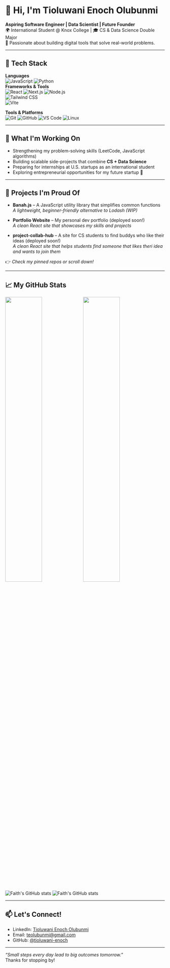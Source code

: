 # 👋 Hi, I'm Tioluwani Enoch Olubunmi

**Aspiring Software Engineer | Data Scientist | Future Founder**  
🌍 International Student @ Knox College | 🎓 CS & Data Science Double Major  
🚀 Passionate about building digital tools that solve real-world problems.

---

## 🔧 Tech Stack

**Languages**  
![JavaScript](https://img.shields.io/badge/-JavaScript-black?style=flat-square&logo=javascript) 
![Python](https://img.shields.io/badge/-Python-black?style=flat-square&logo=python)  
**Frameworks & Tools**  
![React](https://img.shields.io/badge/-React-black?style=flat-square&logo=react) 
![Next.js](https://img.shields.io/badge/-Next.js-black?style=flat-square&logo=next.js)
![Node.js](https://img.shields.io/badge/-Node.js-black?style=flat-square&logo=node.js)  
![Tailwind CSS](https://img.shields.io/badge/-TailwindCSS-black?style=flat-square&logo=tailwind-css)  
![Vite](https://img.shields.io/badge/-Vite-black?style=flat-square&logo=vite)

**Tools & Platforms**  
![Git](https://img.shields.io/badge/-Git-black?style=flat-square&logo=git)
![GitHub](https://img.shields.io/badge/-GitHub-black?style=flat-square&logo=github)
![VS Code](https://img.shields.io/badge/-VS%20Code-black?style=flat-square&logo=visual-studio-code)
![Linux](https://img.shields.io/badge/-Linux-black?style=flat-square&logo=linux)

---

## 🧠 What I'm Working On
- Strengthening my problem-solving skills (LeetCode, JavaScript algorithms)
- Building scalable side-projects that combine **CS + Data Science**
- Preparing for internships at U.S. startups as an international student
- Exploring entrepreneurial opportunities for my future startup 🚀

---

## 🌱 Projects I'm Proud Of

- **Banah.js** – A JavaScript utility library that simplifies common functions  
  _A lightweight, beginner-friendly alternative to Lodash (WIP)_
  
- **Portfolio Website** – My personal dev portfolio (deployed soon!)  
  _A clean React site that showcases my skills and projects_

- **project-collab-hub** – A site for CS students to find buddys who like their ideas (deployed soon!)  
  _A clean React site that helps students find someone that likes theri idea and wants to join them_

👉 _Check my pinned repos or scroll down!_

---

## 📈 My GitHub Stats

<p>
  <img width="48%" src="https://github-readme-stats.vercel.app/api?username=tioluwani-enoch&show_icons=true&theme=radical" />
  <img width="48%" src="https://github-readme-streak-stats.herokuapp.com/?user=tioluwani-enoch&theme=radical" />
  <img align="center" src="https://github-readme-stats.vercel.app/api?username=tioluwani-enoch&theme=radical&show_icons=true&include_all_commits=true&hide_border=true" alt="Faith's GitHub stats" />
  <img align="center" src="https://github-readme-stats.vercel.app/api/top-langs/?username=tioluwani-enoch&theme=radical&langs_count=8&layout=compact&hide_border=true" alt="Faith's GitHub stats" /> 
</p>

---

## 📫 Let's Connect!

- LinkedIn: [Tioluwani Enoch Olubunmi](https://www.linkedin.com/in/tioluwani-enoch)
- Email: teolubunmi@gmail.com
- GitHub: [@tioluwani-enoch](https://github.com/tioluwani-enoch)

---

_“Small steps every day lead to big outcomes tomorrow.”_  
Thanks for stopping by!
